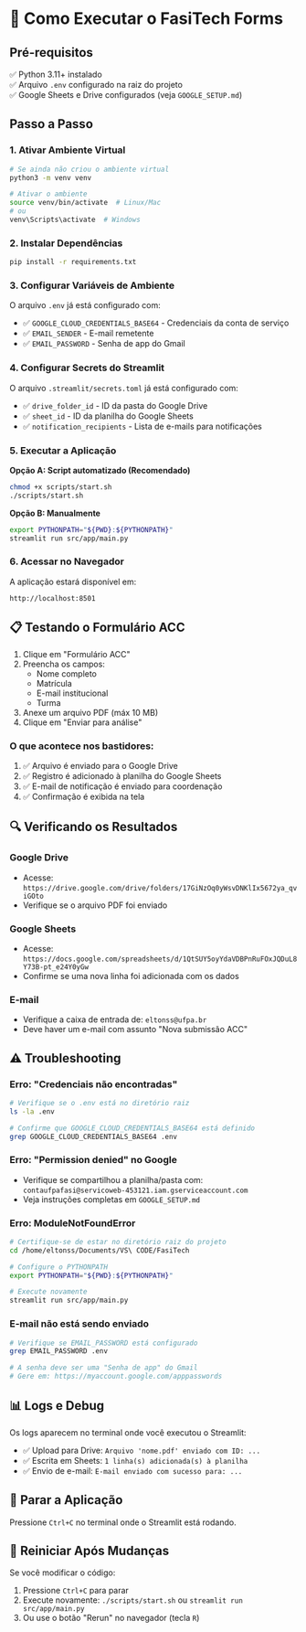 # 🚀 Como Executar o FasiTech Forms

## Pré-requisitos

✅ Python 3.11+ instalado  
✅ Arquivo `.env` configurado na raiz do projeto  
✅ Google Sheets e Drive configurados (veja `GOOGLE_SETUP.md`)

## Passo a Passo

### 1. Ativar Ambiente Virtual

```bash
# Se ainda não criou o ambiente virtual
python3 -m venv venv

# Ativar o ambiente
source venv/bin/activate  # Linux/Mac
# ou
venv\Scripts\activate  # Windows
```

### 2. Instalar Dependências

```bash
pip install -r requirements.txt
```

### 3. Configurar Variáveis de Ambiente

O arquivo `.env` já está configurado com:

- ✅ `GOOGLE_CLOUD_CREDENTIALS_BASE64` - Credenciais da conta de serviço
- ✅ `EMAIL_SENDER` - E-mail remetente
- ✅ `EMAIL_PASSWORD` - Senha de app do Gmail

### 4. Configurar Secrets do Streamlit

O arquivo `.streamlit/secrets.toml` já está configurado com:

- ✅ `drive_folder_id` - ID da pasta do Google Drive
- ✅ `sheet_id` - ID da planilha do Google Sheets
- ✅ `notification_recipients` - Lista de e-mails para notificações

### 5. Executar a Aplicação

**Opção A: Script automatizado (Recomendado)**

```bash
chmod +x scripts/start.sh
./scripts/start.sh
```

**Opção B: Manualmente**

```bash
export PYTHONPATH="${PWD}:${PYTHONPATH}"
streamlit run src/app/main.py
```

### 6. Acessar no Navegador

A aplicação estará disponível em:

```
http://localhost:8501
```

## 📋 Testando o Formulário ACC

1. Clique em "Formulário ACC"
2. Preencha os campos:
   - Nome completo
   - Matrícula
   - E-mail institucional
   - Turma
3. Anexe um arquivo PDF (máx 10 MB)
4. Clique em "Enviar para análise"

### O que acontece nos bastidores:

1. ✅ Arquivo é enviado para o Google Drive
2. ✅ Registro é adicionado à planilha do Google Sheets
3. ✅ E-mail de notificação é enviado para coordenação
4. ✅ Confirmação é exibida na tela

## 🔍 Verificando os Resultados

### Google Drive
- Acesse: `https://drive.google.com/drive/folders/17GiNzOq0yWsvDNKlIx5672ya_qviGOto`
- Verifique se o arquivo PDF foi enviado

### Google Sheets
- Acesse: `https://docs.google.com/spreadsheets/d/1QtSUY5oyYdaVDBPnRuFOxJQDuL8Y73B-pt_e24Y0yGw`
- Confirme se uma nova linha foi adicionada com os dados

### E-mail
- Verifique a caixa de entrada de: `eltonss@ufpa.br`
- Deve haver um e-mail com assunto "Nova submissão ACC"

## ⚠️ Troubleshooting

### Erro: "Credenciais não encontradas"
```bash
# Verifique se o .env está no diretório raiz
ls -la .env

# Confirme que GOOGLE_CLOUD_CREDENTIALS_BASE64 está definido
grep GOOGLE_CLOUD_CREDENTIALS_BASE64 .env
```

### Erro: "Permission denied" no Google
- Verifique se compartilhou a planilha/pasta com: `contaufpafasi@servicoweb-453121.iam.gserviceaccount.com`
- Veja instruções completas em `GOOGLE_SETUP.md`

### Erro: ModuleNotFoundError
```bash
# Certifique-se de estar no diretório raiz do projeto
cd /home/eltonss/Documents/VS\ CODE/FasiTech

# Configure o PYTHONPATH
export PYTHONPATH="${PWD}:${PYTHONPATH}"

# Execute novamente
streamlit run src/app/main.py
```

### E-mail não está sendo enviado
```bash
# Verifique se EMAIL_PASSWORD está configurado
grep EMAIL_PASSWORD .env

# A senha deve ser uma "Senha de app" do Gmail
# Gere em: https://myaccount.google.com/apppasswords
```

## 📊 Logs e Debug

Os logs aparecem no terminal onde você executou o Streamlit:

- ✅ Upload para Drive: `Arquivo 'nome.pdf' enviado com ID: ...`
- ✅ Escrita em Sheets: `1 linha(s) adicionada(s) à planilha`
- ✅ Envio de e-mail: `E-mail enviado com sucesso para: ...`

## 🛑 Parar a Aplicação

Pressione `Ctrl+C` no terminal onde o Streamlit está rodando.

## 🔄 Reiniciar Após Mudanças

Se você modificar o código:

1. Pressione `Ctrl+C` para parar
2. Execute novamente: `./scripts/start.sh` ou `streamlit run src/app/main.py`
3. Ou use o botão "Rerun" no navegador (tecla `R`)
